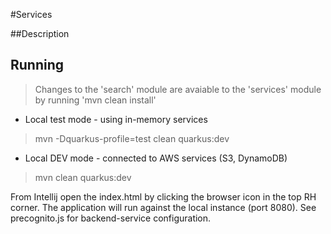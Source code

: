 #Services

##Description

## Running

> Changes to the 'search' module are avaiable to the  'services' module by running 'mvn clean install'
 
* Local test mode - using in-memory services

> mvn -Dquarkus-profile=test  clean quarkus:dev
 
* Local DEV mode - connected to AWS services (S3, DynamoDB)

> mvn clean quarkus:dev


From Intellij open the index.html by clicking the browser icon in the top RH corner. The application will run against  the local instance (port 8080).
See precognito.js for backend-service configuration. 
